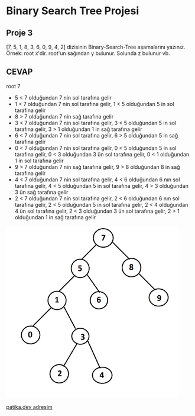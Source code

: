 # Binary Search Tree Projesi
## Proje 3
[7, 5, 1, 8, 3, 6, 0, 9, 4, 2] dizisinin Binary-Search-Tree aşamalarını yazınız.
Örnek: root x'dir. root'un sağından y bulunur. Solunda z bulunur vb.

## CEVAP

root 7
- 5 < 7 olduğundan 7 nin sol tarafına gelir
- 1 < 7 olduğundan 7 nin sol tarafına gelir, 1 < 5 olduğundan 5 in sol tarafına gelir
- 8 > 7 olduğundan 7 nin sağ tarafına gelir
- 3 < 7 olduğundan 7 nin sol tarafına gelir, 3 < 5 olduğundan 5 in sol tarafına gelir, 3 > 1 olduğundan 1 in sağ tarafına gelir
- 6 < 7 olduğundan 7 nin sol tarafına gelir, 6 > 5 olduğundan 5 in sağ tarafına gelir
- 0 < 7 olduğundan 7 nin sol tarafına gelir, 0 < 5 olduğundan 5 in sol tarafına gelir, 0 < 3 olduğundan 3 ün sol tarafına gelir, 0 < 1 olduğundan 1 in sol tarafına gelir
- 9 > 7 olduğundan 7 nin sağ tarafına gelir, 9 > 8 olduğundan 8 in sağ tarafına gelir
- 4 < 7 olduğundan 7 nin sol tarafına gelir, 4 < 6 olduğundan 6 nın sol tarafına gelir, 4 < 5 olduğundan 5 in sol tarafına gelir, 4 > 3 olduğundan 3 ün sağ tarafına gelir
- 2 < 7 olduğundan 7 nin sol tarafına gelir, 2 < 6 olduğundan 6 nın sol tarafına gelir, 2 < 5 olduğundan 5 in sol tarafına gelir, 2 < 4 olduğundan 4 ün sol tarafına gelir, 2 < 3 olduğundan 3 ün sol tarafına gelir, 2 > 1 olduğundan 1 in sağ tarafına gelir

![BinarySearchTree](https://github.com/fatihkutukcu/BinaryProje/blob/main/BinarySearchTree.png)

[patika.dev adresim](https://app.patika.dev/fatihkutukcu)
